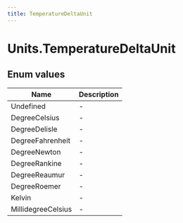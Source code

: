 ```yaml
---
title: TemperatureDeltaUnit
---
```


# Units.TemperatureDeltaUnit



## Enum values

| Name            | Description                                                    |
|-----------------|----------------------------------------------------------------|
| Undefined |  -  |
| DegreeCelsius |  -  |
| DegreeDelisle |  -  |
| DegreeFahrenheit |  -  |
| DegreeNewton |  -  |
| DegreeRankine |  -  |
| DegreeReaumur |  -  |
| DegreeRoemer |  -  |
| Kelvin |  -  |
| MillidegreeCelsius |  -  |


